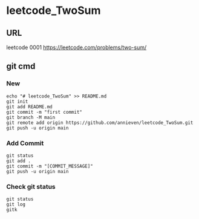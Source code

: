 # leetcode_TwoSum

## URL
leetcode 0001
https://leetcode.com/problems/two-sum/

## git cmd

### New
	echo "# leetcode_TwoSum" >> README.md
	git init
	git add README.md
	git commit -m "first commit"
	git branch -M main
	git remote add origin https://github.com/annieven/leetcode_TwoSum.git
	git push -u origin main

### Add Commit
	git status
	git add .
	git commit -m "[COMMIT_MESSAGE]"
	git push -u origin main
### Check git status
	git status
	git log
	gitk